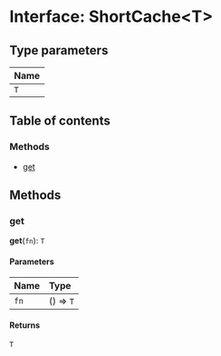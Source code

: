 # Interface: ShortCache\<T>

## Type parameters

| Name |
| :------ |
| `T` |

## Table of contents

### Methods

* [get](/en/auto-docs/fixed-layout-editor/interfaces/ShortCache.md#get)

## Methods

### get

**get**(`fn`): `T`

#### Parameters

| Name | Type |
| :------ | :------ |
| `fn` | () => `T` |

#### Returns

`T`
